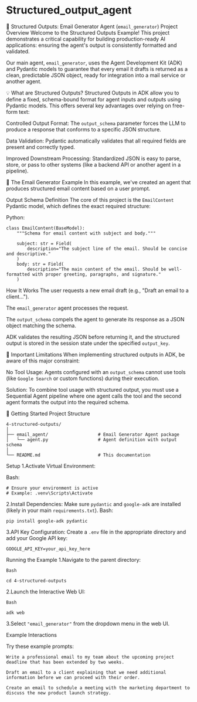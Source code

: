 # Structured_output_agent

📧 Structured Outputs: Email Generator Agent (```email_generator```)
Project Overview
Welcome to the Structured Outputs Example! This project demonstrates a critical capability for building production-ready AI applications: ensuring the agent's output is consistently formatted and validated.

Our main agent, ```email_generator```, uses the Agent Development Kit (ADK) and Pydantic models to guarantee that every email it drafts is returned as a clean, predictable JSON object, ready for integration into a mail service or another agent.

💡 What are Structured Outputs?
Structured Outputs in ADK allow you to define a fixed, schema-bound format for agent inputs and outputs using Pydantic models. This offers several key advantages over relying on free-form text:

Controlled Output Format: The ```output_schema``` parameter forces the LLM to produce a response that conforms to a specific JSON structure.

Data Validation: Pydantic automatically validates that all required fields are present and correctly typed.

Improved Downstream Processing: Standardized JSON is easy to parse, store, or pass to other systems (like a backend API or another agent in a pipeline).


📩 The Email Generator Example
In this example, we've created an agent that produces structured email content based on a user prompt.

Output Schema Definition
The core of this project is the ```EmailContent``` Pydantic model, which defines the exact required structure:

Python:
```
class EmailContent(BaseModel):
    """Schema for email content with subject and body."""
    
    subject: str = Field(
        description="The subject line of the email. Should be concise and descriptive."
    )
    body: str = Field(
        description="The main content of the email. Should be well-formatted with proper greeting, paragraphs, and signature."
    )
```

How It Works
The user requests a new email draft (e.g., "Draft an email to a client...").

The ```email_generator``` agent processes the request.

The ```output_schema``` compels the agent to generate its response as a JSON object matching the schema.

ADK validates the resulting JSON before returning it, and the structured output is stored in the session state under the specified ```output_key```.


🚧 Important Limitations
When implementing structured outputs in ADK, be aware of this major constraint:

No Tool Usage: Agents configured with an ```output_schema``` cannot use tools (like ```Google Search``` or custom functions) during their execution.

Solution: To combine tool usage with structured output, you must use a Sequential Agent pipeline where one agent calls the tool and the second agent formats the output into the required schema.


🚀 Getting Started
Project Structure

```
4-structured-outputs/
│
├── email_agent/                   # Email Generator Agent package
│   └── agent.py                   # Agent definition with output schema
│
└── README.md                      # This documentation
```

Setup
1.Activate Virtual Environment:

Bash:
```
# Ensure your environment is active
# Example: .venv\Scripts\Activate
```

2.Install Dependencies: Make sure ```pydantic``` and ```google-adk``` are installed (likely in your main ```requirements.txt```).
Bash:
```
pip install google-adk pydantic
```
3.API Key Configuration: Create a ```.env``` file in the appropriate directory and add your Google API key:

```
GOOGLE_API_KEY=your_api_key_here
```

Running the Example
1.Navigate to the parent directory:
```
Bash

cd 4-structured-outputs
```
2.Launch the Interactive Web UI:
```
Bash

adk web
```

3.Select ```"email_generator"``` from the dropdown menu in the web UI.

Example Interactions

Try these example prompts:

```Write a professional email to my team about the upcoming project deadline that has been extended by two weeks.```

```Draft an email to a client explaining that we need additional information before we can proceed with their order.```

```Create an email to schedule a meeting with the marketing department to discuss the new product launch strategy.```
